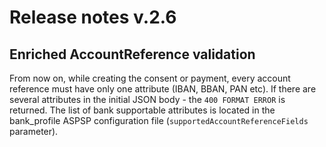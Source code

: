 # Release notes v.2.6

## Enriched AccountReference validation
From now on, while creating the consent or payment, every account reference must have only one attribute (IBAN, BBAN,
PAN etc). If there are several attributes in the initial JSON body - the `400 FORMAT ERROR` is returned. The list of
bank supportable attributes is located in the bank_profile ASPSP configuration file (`supportedAccountReferenceFields`
parameter).

